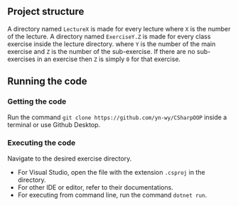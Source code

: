 ## Project structure
A directory named `LectureX` is made for every lecture where `X` is the number of the lecture.
A directory named `ExerciseY.Z` is made for every class exercise inside the lecture directory.
where `Y` is the number of the main exercise and `Z` is the number of the sub-exercise. If there
are no sub-exercises in an exercise then `Z` is simply `0` for that exercise.

## Running the code

### Getting the code
Run the command `git clone https://github.com/yn-wy/CSharpOOP` inside a terminal or use
Github Desktop.

### Executing the code
Navigate to the desired exercise directory.
- For Visual Studio, open the file with the extension `.csproj` in the directory.
- For other IDE or editor, refer to their documentations.
- For executing from command line, run the command `dotnet run`.